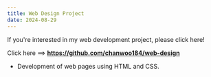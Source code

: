```yaml
---
title: Web Design Project
date: 2024-08-29
---
```


If you're interested in my web development project, please click here!

<!--more-->

Click here ==> **https://github.com/chanwoo184/web-design**

- Development of web pages using HTML and CSS.
